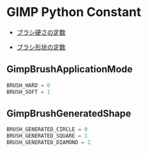 # GIMP Python Constant

- [ブラシ硬さの定数](#GimpBrushApplicationMode)

- [ブラシ形状の定数](#GimpBrushGeneratedShape)



## GimpBrushApplicationMode
```python
BRUSH_HARD = 0
BRUSH_SOFT = 1
```

## GimpBrushGeneratedShape
```python
BRUSH_GENERATED_CIRCLE = 0
BRUSH_GENERATED_SQUARE = 1
BRUSH_GENERATED_DIAMOND = 2
```
